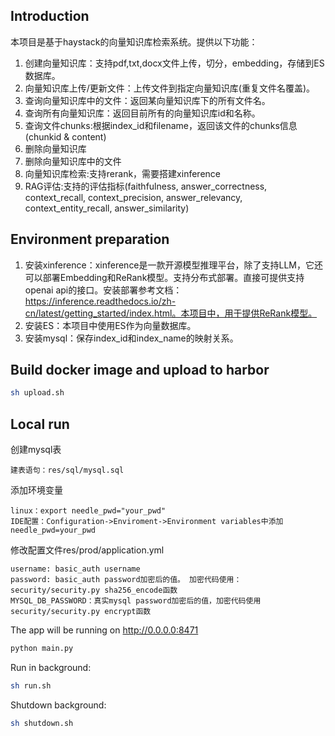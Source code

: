 ## Introduction
本项目是基于haystack的向量知识库检索系统。提供以下功能：
1. 创建向量知识库：支持pdf,txt,docx文件上传，切分，embedding，存储到ES数据库。
2. 向量知识库上传/更新文件：上传文件到指定向量知识库(重复文件名覆盖)。
3. 查询向量知识库中的文件：返回某向量知识库下的所有文件名。
4. 查询所有向量知识库：返回目前所有的向量知识库id和名称。
5. 查询文件chunks:根据index_id和filename，返回该文件的chunks信息(chunkid & content)
6. 删除向量知识库
7. 删除向量知识库中的文件
8. 向量知识库检索:支持rerank，需要搭建xinference
9. RAG评估:支持的评估指标(faithfulness, answer_correctness, context_recall, context_precision, answer_relevancy, context_entity_recall, answer_similarity)

## Environment preparation
1. 安装xinference：xinference是一款开源模型推理平台，除了支持LLM，它还可以部署Embedding和ReRank模型。支持分布式部署。直接可提供支持openai api的接口。安装部署参考文档：https://inference.readthedocs.io/zh-cn/latest/getting_started/index.html。本项目中，用于提供ReRank模型。
2. 安装ES：本项目中使用ES作为向量数据库。
3. 安装mysql：保存index_id和index_name的映射关系。

## Build docker image and upload to harbor
```sh
sh upload.sh
```

## Local run
创建mysql表
```
建表语句：res/sql/mysql.sql
```
添加环境变量
```
linux：export needle_pwd="your_pwd"
IDE配置：Configuration->Enviroment->Environment variables中添加needle_pwd=your_pwd
```
修改配置文件res/prod/application.yml
```
username: basic_auth username
password: basic_auth password加密后的值。 加密代码使用：security/security.py sha256_encode函数
MYSQL_DB_PASSWORD：真实mysql password加密后的值，加密代码使用security/security.py encrypt函数
```

The app will be running on http://0.0.0.0:8471
```sh
python main.py
```
Run in background:
```sh
sh run.sh
```

Shutdown background:
```sh
sh shutdown.sh
```